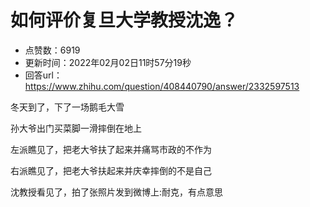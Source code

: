 # 如何评价复旦大学教授沈逸？
- 点赞数：6919
- 更新时间：2022年02月02日11时57分19秒
- 回答url：https://www.zhihu.com/question/408440790/answer/2332597513
<body>
 <p data-pid="hLD0kibW">冬天到了，下了一场鹅毛大雪</p>
 <p data-pid="8jJsgvJy">孙大爷出门买菜脚一滑摔倒在地上</p>
 <p data-pid="LlBljzgM">左派瞧见了，把老大爷扶了起来并痛骂市政的不作为</p>
 <p data-pid="EdBExyku">右派瞧见了，把老大爷扶起来并庆幸摔倒的不是自己</p>
 <p data-pid="04eOt75p">沈教授看见了，拍了张照片发到微博上:耐克，有点意思</p>
</body>